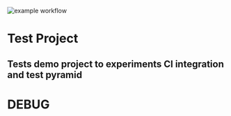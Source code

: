 ![example workflow](https://github.com/github/docs/actions/workflows/main.yml/badge.svg)

# Test Project

## Tests demo project to experiments CI integration and test pyramid

# DEBUG
